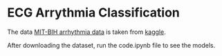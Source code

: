 # ECG Arrythmia Classification

The data [MIT-BIH arrhythmia data](https://www.physionet.org/physiobank/database/mitdb/) is taken from [kaggle](https://www.kaggle.com/shayanfazeli/heartbeat).

After downloading the dataset, run the code.ipynb file to see the models. 
